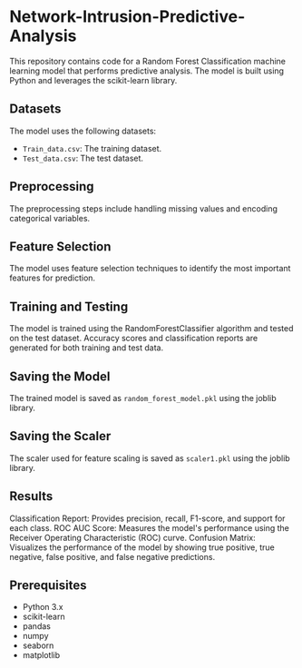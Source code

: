 # Network-Intrusion-Predictive-Analysis
This repository contains code for a Random Forest Classification machine learning model that performs predictive analysis. The model is built using Python and leverages the scikit-learn library.

## Datasets
The model uses the following datasets:
- `Train_data.csv`: The training dataset.
- `Test_data.csv`: The test dataset.

## Preprocessing
The preprocessing steps include handling missing values and encoding categorical variables.

## Feature Selection
The model uses feature selection techniques to identify the most important features for prediction.

## Training and Testing
The model is trained using the RandomForestClassifier algorithm and tested on the test dataset. Accuracy scores and classification reports are generated for both training and test data.

## Saving the Model
The trained model is saved as `random_forest_model.pkl` using the joblib library.

## Saving the Scaler
The scaler used for feature scaling is saved as `scaler1.pkl` using the joblib library.

## Results
Classification Report: Provides precision, recall, F1-score, and support for each class.
ROC AUC Score: Measures the model's performance using the Receiver Operating Characteristic (ROC) curve.
Confusion Matrix: Visualizes the performance of the model by showing true positive, true negative, false positive, and false negative predictions.

## Prerequisites

- Python 3.x
- scikit-learn
- pandas
- numpy
- seaborn
- matplotlib
